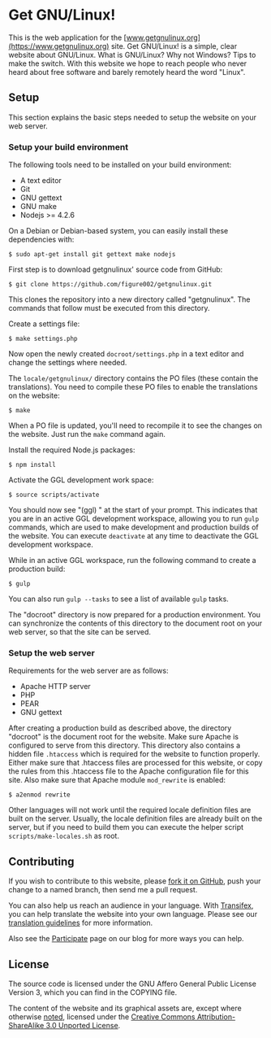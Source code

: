 # Get GNU/Linux!

This is the web application for the
[www.getgnulinux.org](https://www.getgnulinux.org) site. Get GNU/Linux! is a
simple, clear website about GNU/Linux. What is GNU/Linux? Why not Windows? Tips
to make the switch. With this website we hope to reach people who never heard
about free software and barely remotely heard the word "Linux".


## Setup

This section explains the basic steps needed to setup the website on your web
server.

### Setup your build environment

The following tools need to be installed on your build environment:
* A text editor
* Git
* GNU gettext
* GNU make
* Nodejs >= 4.2.6

On a Debian or Debian-based system, you can easily install these dependencies
with:

    $ sudo apt-get install git gettext make nodejs

First step is to download getgnulinux' source code from GitHub:

    $ git clone https://github.com/figure002/getgnulinux.git

This clones the repository into a new directory called "getgnulinux". The
commands that follow must be executed from this directory.

Create a settings file:

    $ make settings.php

Now open the newly created `docroot/settings.php` in a text editor and change
the settings where needed.

The `locale/getgnulinux/` directory contains the PO files (these contain the
translations). You need to compile these PO files to enable the translations on
the website:

    $ make

When a PO file is updated, you'll need to recompile it to see the changes on
the website. Just run the `make` command again.

Install the required Node.js packages:

    $ npm install

Activate the GGL development work space:

    $ source scripts/activate

You should now see "(ggl) " at the start of your prompt. This indicates that
you are in an active GGL development workspace, allowing you to run `gulp`
commands, which are used to make development and production builds of the
website. You can execute `deactivate` at any time to deactivate the GGL
development workspace.

While in an active GGL workspace, run the following command to create a
production build:

    $ gulp

You can also run `gulp --tasks` to see a list of available `gulp` tasks.

The "docroot" directory is now prepared for a production environment. You can
synchronize the contents of this directory to the document root on your web
server, so that the site can be served.


### Setup the web server

Requirements for the web server are as follows:
* Apache HTTP server
* PHP
* PEAR
* GNU gettext

After creating a production build as described above, the directory "docroot"
is the document root for the website. Make sure Apache is configured to serve
from this directory. This directory also contains a hidden file `.htaccess`
which is required for the website to function properly. Either make sure that
.htaccess files are processed for this website, or copy the rules from this
.htaccess file to the Apache configuration file for this site. Also make sure
that Apache module `mod_rewrite` is enabled:

    $ a2enmod rewrite

Other languages will not work until the required locale definition files are
built on the server. Usually, the locale definition files are already built on
the server, but if you need to build them you can execute the helper script
`scripts/make-locales.sh` as root.


## Contributing

If you wish to contribute to this website, please [fork it on
GitHub](https://github.com/figure002/getgnulinux), push your change to a named
branch, then send me a pull request.

You can also help us reach an audience in your language. With
[Transifex](https://www.transifex.com/serrano/getgnulinux/), you can help
translate the website into your own language. Please see our [translation
guidelines](https://blog.getgnulinux.org/participate/translation/) for more
information.

Also see the [Participate](https://blog.getgnulinux.org/participate/) page on
our blog for more ways you can help.


## License

The source code is licensed under the GNU Affero General Public License Version
3, which you can find in the COPYING file.

The content of the website and its graphical assets are, except where otherwise
[noted](https://www.getgnulinux.org/legal/), licensed under the [Creative
Commons Attribution-ShareAlike 3.0 Unported
License](https://creativecommons.org/licenses/by-sa/3.0/).
